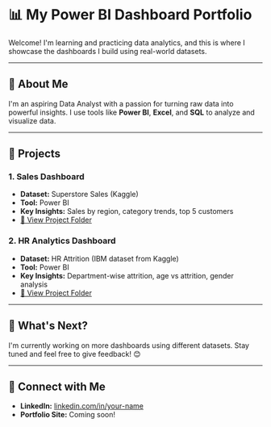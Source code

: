 # 📊 My Power BI Dashboard Portfolio

Welcome! I'm learning and practicing data analytics, and this is where I showcase the dashboards I build using real-world datasets.

---

## 🧠 About Me
I'm an aspiring Data Analyst with a passion for turning raw data into powerful insights. I use tools like **Power BI**, **Excel**, and **SQL** to analyze and visualize data.

---

## 📁 Projects

### 1. Sales Dashboard
- **Dataset:** Superstore Sales (Kaggle)
- **Tool:** Power BI
- **Key Insights:** Sales by region, category trends, top 5 customers
- [🔗 View Project Folder](./Sales-Dashboard)

### 2. HR Analytics Dashboard
- **Dataset:** HR Attrition (IBM dataset from Kaggle)
- **Tool:** Power BI
- **Key Insights:** Department-wise attrition, age vs attrition, gender analysis
- [🔗 View Project Folder](./HR-Analytics)

---

## 🚀 What's Next?
I'm currently working on more dashboards using different datasets. Stay tuned and feel free to give feedback! 😊

---

## 🔗 Connect with Me
- **LinkedIn:** [linkedin.com/in/your-name](https://www.linkedin.com)
- **Portfolio Site:** Coming soon!
